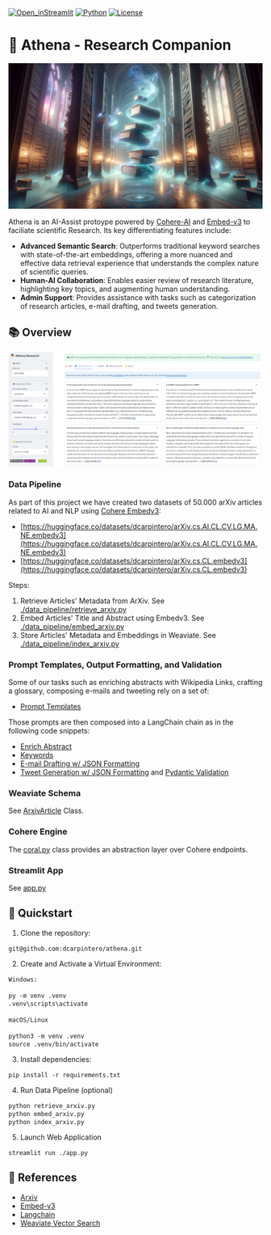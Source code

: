[![Open_inStreamlit](https://img.shields.io/badge/Open%20In-Streamlit-red?logo=Streamlit)](https://athena-research.streamlit.app/)
[![Python](https://img.shields.io/badge/python-%203.8-blue.svg)](https://www.python.org/)
[![License](https://img.shields.io/badge/Apache-2.0-green.svg)](https://github.com/dcarpintero/athena/blob/main/LICENSE)

# 🦉 Athena - Research Companion
<p align="center">
  <img src="./static/athena-dalle.png">
</p>

Athena is an AI-Assist protoype powered by [Cohere-AI](https://cohere.com/) and [Embed-v3](https://txt.cohere.com/introducing-embed-v3/) to faciliate scientific Research. Its key differentiating features include:
- **Advanced Semantic Search**: Outperforms traditional keyword searches with state-of-the-art embeddings, offering a more nuanced and effective data retrieval experience that understands the complex nature of scientific queries.
- **Human-AI Collaboration**: Enables easier review of research literature, highlighting key topics, and augmenting human understanding.
- **Admin Support**: Provides assistance with tasks such as categorization of research articles, e-mail drafting, and tweets generation.

## 📚 Overview

<p align="center">
  <img src="./static/athena-app.png">
</p>

### Data Pipeline

As part of this project we have created two datasets of 50.000 arXiv articles related to AI and NLP using [Cohere Embedv3](https://txt.cohere.com/introducing-embed-v3/):
- [https://huggingface.co/datasets/dcarpintero/arXiv.cs.AI.CL.CV.LG.MA.NE.embedv3](https://huggingface.co/datasets/dcarpintero/arXiv.cs.AI.CL.CV.LG.MA.NE.embedv3)
- [https://huggingface.co/datasets/dcarpintero/arXiv.cs.CL.embedv3](https://huggingface.co/datasets/dcarpintero/arXiv.cs.CL.embedv3)

Steps:
1) Retrieve Articles' Metadata from ArXiv. See [./data_pipeline/retrieve_arxiv.py](./data_pipeline/retrieve_arxiv.py)
2) Embed Articles' Title and Abstract using Embedv3. See [./data_pipeline/embed_arxiv.py](./data_pipeline/embed_arxiv.py)
3) Store Articles' Metadata and Embeddings in Weaviate. See [./data_pipeline/index_arxiv.py](./data_pipeline/index_arxiv.py)

### Prompt Templates, Output Formatting, and Validation

Some of our tasks such as enriching abstracts with Wikipedia Links, crafting a glossary, composing e-mails and tweeting rely on a set of:
- [Prompt Templates](./prompts/athena.toml)

Those prompts are then composed into a LangChain chain as in the following code snippets:
- [Enrich Abstract](https://github.com/dcarpintero/athena/blob/5457229eba2c634b1bb3804aa342344b50ac278b/coral.py#L130-L150)
- [Keywords](https://github.com/dcarpintero/athena/blob/5457229eba2c634b1bb3804aa342344b50ac278b/coral.py#L153-L173)
- [E-mail Drafting w/ JSON Formatting](https://github.com/dcarpintero/athena/blob/5457229eba2c634b1bb3804aa342344b50ac278b/coral.py#L100-L127)
- [Tweet Generation w/ JSON Formatting](https://github.com/dcarpintero/athena/blob/5457229eba2c634b1bb3804aa342344b50ac278b/coral.py#L74-L97) and [Pydantic Validation](https://github.com/dcarpintero/athena/blob/5457229eba2c634b1bb3804aa342344b50ac278b/coral.py#L17-L28)


### Weaviate Schema

See [ArxivArticle](https://github.com/dcarpintero/athena/blob/5457229eba2c634b1bb3804aa342344b50ac278b/data_pipeline/index_arxiv.py#L12-L116) Class.

### Cohere Engine

The [coral.py](./coral.py) class provides an abstraction layer over Cohere endpoints.

### Streamlit App

See [app.py](./app.py)

## 🚀 Quickstart

1. Clone the repository:
```
git@github.com:dcarpintero/athena.git
```

2. Create and Activate a Virtual Environment:

```
Windows:

py -m venv .venv
.venv\scripts\activate

macOS/Linux

python3 -m venv .venv
source .venv/bin/activate
```

3. Install dependencies:

```
pip install -r requirements.txt
```

4. Run Data Pipeline (optional)

```
python retrieve_arxiv.py
python embed_arxiv.py
python index_arxiv.py
```

5. Launch Web Application

```
streamlit run ./app.py
```

## 🔗 References

- [Arxiv](https://arxiv.org/)
- [Embed-v3](https://txt.cohere.com/introducing-embed-v3/)
- [Langchain](https://langchain.com)
- [Weaviate Vector Search](https://weaviate.io/developers/weaviate/search/similarity/)